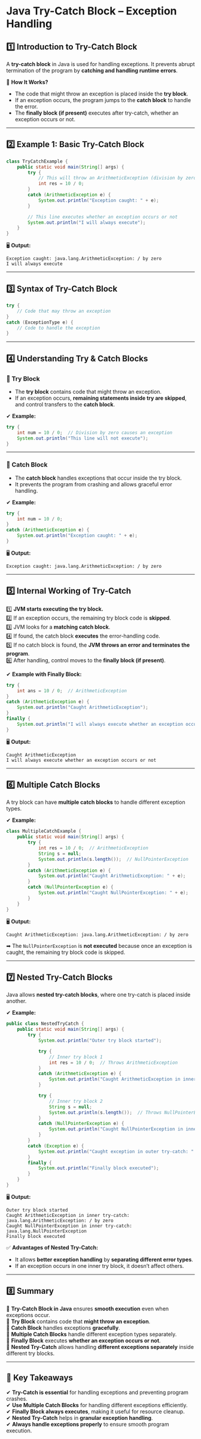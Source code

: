 # **Java Try-Catch Block – Exception Handling**  

## **1️⃣ Introduction to Try-Catch Block**  
A **try-catch block** in Java is used for handling exceptions. It prevents abrupt termination of the program by **catching and handling runtime errors**.  

📌 **How It Works?**  
- The code that might throw an exception is placed inside the **try block**.  
- If an exception occurs, the program jumps to the **catch block** to handle the error.  
- The **finally block (if present)** executes after try-catch, whether an exception occurs or not.  

---

## **2️⃣ Example 1: Basic Try-Catch Block**  

```java
class TryCatchExample {
    public static void main(String[] args) {
        try {
            // This will throw an ArithmeticException (division by zero)
            int res = 10 / 0;
        } 
        catch (ArithmeticException e) {
            System.out.println("Exception caught: " + e);
        }

        // This line executes whether an exception occurs or not
        System.out.println("I will always execute");
    }
}
```
🖥 **Output:**  
```
Exception caught: java.lang.ArithmeticException: / by zero
I will always execute
```

---

## **3️⃣ Syntax of Try-Catch Block**  

```java
try {
    // Code that may throw an exception
} 
catch (ExceptionType e) {
    // Code to handle the exception
}
```

---

## **4️⃣ Understanding Try & Catch Blocks**  

### **🔹 Try Block**  
- The **try block** contains code that might throw an exception.  
- If an exception occurs, **remaining statements inside try are skipped**, and control transfers to the **catch block**.  

✔ **Example:**  

```java
try {
    int num = 10 / 0;  // Division by zero causes an exception
    System.out.println("This line will not execute");
}
```

---

### **🔹 Catch Block**  
- The **catch block** handles exceptions that occur inside the try block.  
- It prevents the program from crashing and allows graceful error handling.  

✔ **Example:**  

```java
try {
    int num = 10 / 0;
} 
catch (ArithmeticException e) {
    System.out.println("Exception caught: " + e);
}
```

🖥 **Output:**  
```
Exception caught: java.lang.ArithmeticException: / by zero
```

---

## **5️⃣ Internal Working of Try-Catch**  
1️⃣ **JVM starts executing the try block.**  
2️⃣ If an exception occurs, the remaining try block code is **skipped**.  
3️⃣ JVM looks for a **matching catch block**.  
4️⃣ If found, the catch block **executes** the error-handling code.  
5️⃣ If no catch block is found, the **JVM throws an error and terminates the program**.  
6️⃣ After handling, control moves to the **finally block (if present)**.  

✔ **Example with Finally Block:**  

```java
try {
    int ans = 10 / 0;  // ArithmeticException
} 
catch (ArithmeticException e) {
    System.out.println("Caught ArithmeticException");
} 
finally {
    System.out.println("I will always execute whether an exception occurs or not");
}
```
🖥 **Output:**  
```
Caught ArithmeticException
I will always execute whether an exception occurs or not
```

---

## **6️⃣ Multiple Catch Blocks**  
A try block can have **multiple catch blocks** to handle different exception types.  

✔ **Example:**  

```java
class MultipleCatchExample {
    public static void main(String[] args) {
        try {
            int res = 10 / 0;  // ArithmeticException
            String s = null;
            System.out.println(s.length());  // NullPointerException
        } 
        catch (ArithmeticException e) {
            System.out.println("Caught ArithmeticException: " + e);
        } 
        catch (NullPointerException e) {
            System.out.println("Caught NullPointerException: " + e);
        }
    }
}
```
🖥 **Output:**  
```
Caught ArithmeticException: java.lang.ArithmeticException: / by zero
```
➡ The `NullPointerException` is **not executed** because once an exception is caught, the remaining try block code is skipped.

---

## **7️⃣ Nested Try-Catch Blocks**  
Java allows **nested try-catch blocks**, where one try-catch is placed inside another.  

✔ **Example:**  

```java
public class NestedTryCatch {
    public static void main(String[] args) {
        try {
            System.out.println("Outer try block started");

            try {
                // Inner try block 1
                int res = 10 / 0;  // Throws ArithmeticException
            } 
            catch (ArithmeticException e) {
                System.out.println("Caught ArithmeticException in inner try-catch: " + e);
            }

            try {
                // Inner try block 2
                String s = null;
                System.out.println(s.length());  // Throws NullPointerException
            } 
            catch (NullPointerException e) {
                System.out.println("Caught NullPointerException in inner try-catch: " + e);
            }
        } 
        catch (Exception e) {
            System.out.println("Caught exception in outer try-catch: " + e);
        } 
        finally {
            System.out.println("Finally block executed");
        }
    }
}
```
🖥 **Output:**  
```
Outer try block started
Caught ArithmeticException in inner try-catch: java.lang.ArithmeticException: / by zero
Caught NullPointerException in inner try-catch: java.lang.NullPointerException
Finally block executed
```
✅ **Advantages of Nested Try-Catch:**  
- It allows **better exception handling** by **separating different error types**.  
- If an exception occurs in one inner try block, it doesn’t affect others.  

---

## **8️⃣ Summary**  

📌 **Try-Catch Block in Java** ensures **smooth execution** even when exceptions occur.  
📌 **Try Block** contains code that **might throw an exception**.  
📌 **Catch Block** handles exceptions **gracefully**.  
📌 **Multiple Catch Blocks** handle different exception types separately.  
📌 **Finally Block** executes **whether an exception occurs or not**.  
📌 **Nested Try-Catch** allows handling **different exceptions separately** inside different try blocks.  

---

## **🔑 Key Takeaways**  

✔ **Try-Catch is essential** for handling exceptions and preventing program crashes.  
✔ **Use Multiple Catch Blocks** for handling different exceptions efficiently.  
✔ **Finally Block always executes**, making it useful for resource cleanup.  
✔ **Nested Try-Catch** helps in **granular exception handling**.  
✔ **Always handle exceptions properly** to ensure smooth program execution.  


